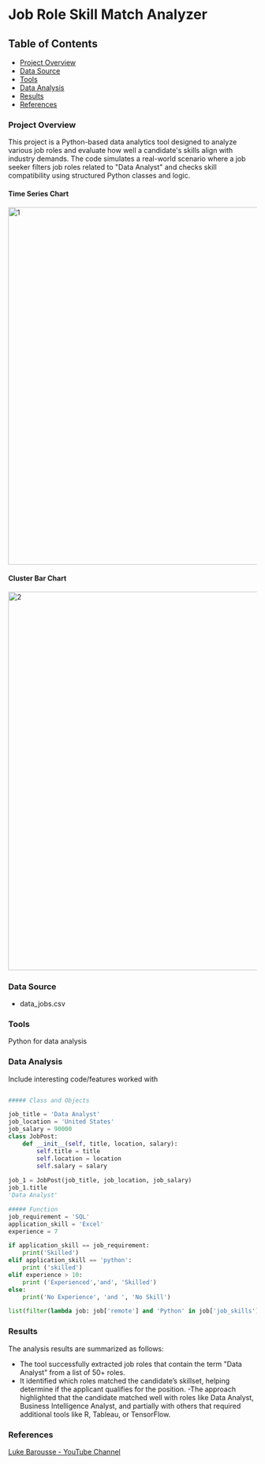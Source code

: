 #  Job Role Skill Match Analyzer

## Table of Contents
- [Project Overview](#project-overview)
- [Data Source](#data-source)
- [Tools](#tools)
- [Data Analysis](#data-analysis)
- [Results](#results)
- [References](#references)

### Project Overview
This project is a Python-based data analytics tool designed to analyze various job roles and evaluate how well a candidate's skills align with industry demands. 
The code simulates a real-world scenario where a job seeker filters job roles related to "Data Analyst" and checks skill compatibility using structured Python classes and logic.

#### Time Series Chart
<img width="1308" height="725" alt="1" src="https://github.com/user-attachments/assets/fa0faa73-c618-497c-b869-f935ad2a976a" />



#### Cluster Bar Chart
<img width="1366" height="768" alt="2" src="https://github.com/user-attachments/assets/e5bcc367-4a72-47ee-9d5a-d51a783770ef" />


### Data Source
- data_jobs.csv

### Tools
Python for data analysis


### Data Analysis
Include interesting code/features worked with
```python

##### Class and Objects 

job_title = 'Data Analyst'
job_location = 'United States'
job_salary = 90000
class JobPost:
    def __init__(self, title, location, salary):
        self.title = title
        self.location = location
        self.salary = salary
    
job_1 = JobPost(job_title, job_location, job_salary)
job_1.title
'Data Analyst'

##### Function
job_requirement = 'SQL'
application_skill = 'Excel'
experience = 7

if application_skill == job_requirement:
    print('Skilled')
elif application_skill == 'python':
    print ('skilled')
elif experience > 10:
    print ('Experienced','and', 'Skilled')
else:
    print('No Experience', 'and ', 'No Skill')

list(filter(lambda job: job['remote'] and 'Python' in job['job_skills'], jobs_data))
```

### Results
The analysis results are summarized as follows:
- The tool successfully extracted job roles that contain the term "Data Analyst" from a list of 50+ roles.
- It identified which roles matched the candidate’s skillset, helping determine if the applicant qualifies for the position.
-The approach highlighted that the candidate matched well with roles like Data Analyst, Business Intelligence Analyst,
  and partially with others that required additional tools like R, Tableau, or TensorFlow.

### References
[Luke Barousse - YouTube Channel](https://www.youtube.com/watch?v=wUSDVGivd-8&list=PL9PrwgRNlv62OiqVlASto1N4cAQRg60dr&index=19&pp=gAQBiAQB)
